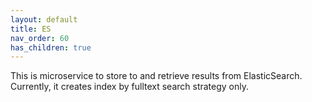 ```yaml
---
layout: default
title: ES
nav_order: 60
has_children: true
---
```


This is microservice to store to and retrieve results from ElasticSearch.
Currently, it creates index by fulltext search strategy only.
